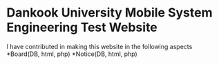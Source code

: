 Dankook University Mobile System Engineering Test Website
===
I have contributed in making this website in the following aspects
*Board(DB, html, php)
*Notice(DB, html, php)
